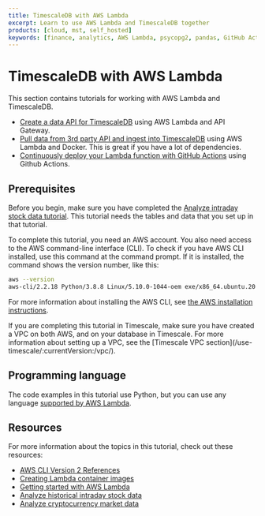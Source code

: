 ```yaml
---
title: TimescaleDB with AWS Lambda
excerpt: Learn to use AWS Lambda and TimescaleDB together
products: [cloud, mst, self_hosted]
keywords: [finance, analytics, AWS Lambda, psycopg2, pandas, GitHub Actions, pipeline]
---
```


# TimescaleDB with AWS Lambda

This section contains tutorials for working with AWS Lambda and TimescaleDB.

*   [Create a data API for TimescaleDB][create-data-api] using AWS Lambda and
    API Gateway.
*   [Pull data from 3rd party API and ingest into TimescaleDB][3rd-party-ingest]
    using AWS Lambda and Docker. This is great if you have a lot of dependencies.
*   [Continuously deploy your Lambda function with GitHub Actions][gh-actions]
    using Github Actions.

## Prerequisites

Before you begin, make sure you have completed the
[Analyze intraday stock data tutorial](/tutorials/latest/analyze-intraday-stocks/).
This tutorial needs the tables and data that you set up in that tutorial.

To complete this tutorial, you need an AWS account. You also need access to the
AWS command-line interface (CLI). To check if you have AWS CLI installed, use
this command at the command prompt. If it is installed, the command shows the
version number, like this:

```bash
aws --version
aws-cli/2.2.18 Python/3.8.8 Linux/5.10.0-1044-oem exe/x86_64.ubuntu.20 prompt/off
```

For more information about installing the AWS CLI, see
[the AWS installation instructions][aws-install].

<Highlight type="cloud" header="VPC on Timescale" button="Try for free">
If you are completing this tutorial in Timescale, make sure you have
created a VPC on both AWS, and on your database in Timescale. For more
information about setting up a VPC, see the
[Timescale VPC section](/use-timescale/:currentVersion:/vpc/).
</Highlight>

## Programming language

The code examples in this tutorial use Python, but you can use any language
[supported by AWS Lambda][lambda-supported-langs].

## Resources

For more information about the topics in this tutorial, check out these resources:

*   [AWS CLI Version 2 References][aws-cli2]
*   [Creating Lambda container images][lambda-container-images]
*   [Getting started with AWS Lambda][lambda-getting-started]
*   [Analyze historical intraday stock data][intraday-stock-data]
*   [Analyze cryptocurrency market data][cryptocurrency-market-data]

[3rd-party-ingest]: /tutorials/:currentVersion:/aws-lambda/3rd-party-api-ingest
[aws-cli2]: https://awscli.amazonaws.com/v2/documentation/api/latest/reference/index.html
[aws-install]: https://docs.aws.amazon.com/cli/latest/userguide/install-cliv2.html
[create-data-api]: /tutorials/:currentVersion:/aws-lambda/create-data-api
[cryptocurrency-market-data]: /tutorials/:currentVersion:/analyze-cryptocurrency-data
[gh-actions]: /tutorials/:currentVersion:/aws-lambda/continuous-deployment
[intraday-stock-data]: /tutorials/:currentVersion:/analyze-intraday-stocks/
[lambda-container-images]: https://docs.aws.amazon.com/lambda/latest/dg/images-create.html
[lambda-getting-started]: https://docs.aws.amazon.com/lambda/latest/dg/getting-started.html
[lambda-supported-langs]: https://docs.aws.amazon.com/lambda/latest/dg/lambda-runtimes.html
